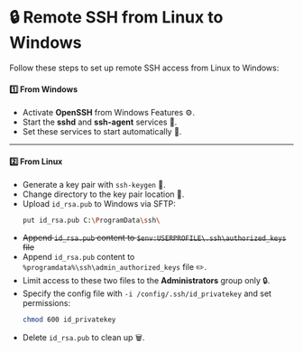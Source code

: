 # 🔒 **Remote SSH from Linux to Windows**

Follow these steps to set up remote SSH access from Linux to Windows:

#### 1️⃣ **From Windows**
- Activate **OpenSSH** from Windows Features ⚙️.
- Start the **sshd** and **ssh-agent** services 🚀.
- Set these services to start automatically 🔄.

---

#### 2️⃣ **From Linux**
- Generate a key pair with `ssh-keygen` 🔑.
- Change directory to the key pair location 📂.
- Upload `id_rsa.pub` to Windows via SFTP:
  ```bash
  put id_rsa.pub C:\ProgramData\ssh\
  ```
- ~~Append `id_rsa.pub` content to `$env:USERPROFILE\.ssh\authorized_keys` file~~
- Append `id_rsa.pub` content to `%programdata%\ssh\admin_authorized_keys` file ✏️.
- Limit access to these two files to the **Administrators** group only 🔒.
- Specify the config file with `-i /config/.ssh/id_privatekey` and set permissions:
  ```bash
  chmod 600 id_privatekey
  ```
- Delete `id_rsa.pub` to clean up 🗑️.
